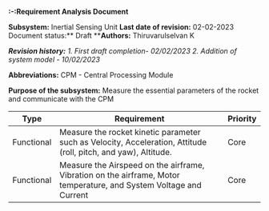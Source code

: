 ******:-:Requirement Analysis Document******

**Subsystem:** Inertial Sensing Unit
**Last date of revision:** 02-02-2023
Document status:** Draft
****Authors:** Thiruvarulselvan K

_**Revision history:**_
_1. First draft completion- 02/02/2023
2. Addition of system model - 10/02/2023_

**Abbreviations:**
CPM - Central Processing Module

**Purpose of the subsystem:**
Measure the essential parameters of the rocket and communicate with the CPM 


| Type  | Requirement | Priority |
| ------------- | ------------- | ------------- |
| Functional  | Measure the rocket kinetic parameter such as Velocity, Acceleration, Attitude (roll, pitch, and yaw), Altitude. | Core |
| Functional  | Measure the Airspeed on the airframe, Vibration on the airframe, Motor temperature, and System Voltage and Current  | Core |
